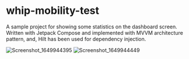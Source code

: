 # whip-mobility-test

A sample project for showing some statistics on the dashboard screen.
Written with Jetpack Compose and implemented with MVVM architecture pattern, and, Hilt has been used for dependency injection.

![Screenshot_1649944395](https://user-images.githubusercontent.com/36607930/163406356-0ad1b13e-144f-4cd5-b66c-20eefe85c7f5.png)
![Screenshot_1649944449](https://user-images.githubusercontent.com/36607930/163406380-eb8bc5b8-4543-4824-98f5-023f5a088844.png)
